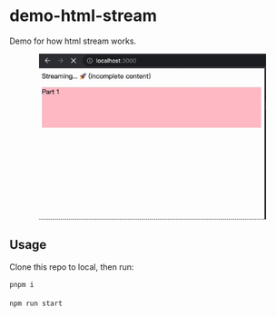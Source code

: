 # demo-html-stream
Demo for how html stream works.

<p align="center">
  <img src="./screenshots/preview.gif" width="400px" />
</p>

## Usage

Clone this repo to local, then run:

```bash
pnpm i

npm run start
```
